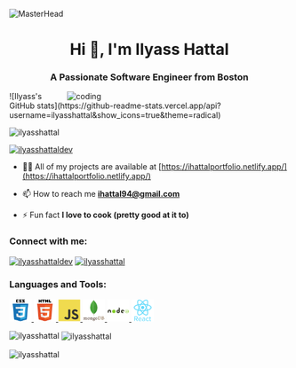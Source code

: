 ![MasterHead](https://static.vecteezy.com/system/resources/previews/000/344/684/original/programming-code-on-laptop-banner-vector-flat-illustration.jpg)
<h1 align="center">Hi 👋, I'm Ilyass Hattal</h1>
<h3 align="center">A Passionate Software Engineer from Boston</h3>
<img align= "right" alt="coding" width="400" src="https://i.pinimg.com/originals/54/e3/7d/54e37d8074ebcde1d96c77d7b2a7f310.gif">
![Ilyass's GitHub stats](https://github-readme-stats.vercel.app/api?username=ilyasshattal&show_icons=true&theme=radical)
<p align="left"> <img src="https://komarev.com/ghpvc/?username=ilyasshattal&label=Profile%20views&color=0e75b6&style=flat" alt="ilyasshattal" /> </p>

<p align="left"> <a href="https://twitter.com/ilyasshattaldev" target="blank"><img src="https://img.shields.io/twitter/follow/ilyasshattaldev?logo=twitter&style=for-the-badge" alt="ilyasshattaldev" /></a> </p>

- 👨‍💻 All of my projects are available at [https://ihattalportfolio.netlify.app/](https://ihattalportfolio.netlify.app/)

- 📫 How to reach me **ihattal94@gmail.com**

- ⚡ Fun fact **I love to cook (pretty good at it to)**

<h3 align="left">Connect with me:</h3>
<p align="left">
<a href="https://twitter.com/ilyasshattaldev" target="blank"><img align="center" src="https://raw.githubusercontent.com/rahuldkjain/github-profile-readme-generator/master/src/images/icons/Social/twitter.svg" alt="ilyasshattaldev" height="30" width="40" /></a>
<a href=https://www.linkedin.com/in/ilyass-hattal" target="blank"><img align="center" src="https://raw.githubusercontent.com/rahuldkjain/github-profile-readme-generator/master/src/images/icons/Social/linked-in-alt.svg" alt="ilyasshattal" height="30" width="40" /></a>
</p>

<h3 align="left">Languages and Tools:</h3>
<p align="left"> <a href="https://www.w3schools.com/css/" target="_blank" rel="noreferrer"> <img src="https://raw.githubusercontent.com/devicons/devicon/master/icons/css3/css3-original-wordmark.svg" alt="css3" width="40" height="40"/> </a> <a href="https://www.w3.org/html/" target="_blank" rel="noreferrer"> <img src="https://raw.githubusercontent.com/devicons/devicon/master/icons/html5/html5-original-wordmark.svg" alt="html5" width="40" height="40"/> </a> <a href="https://developer.mozilla.org/en-US/docs/Web/JavaScript" target="_blank" rel="noreferrer"> <img src="https://raw.githubusercontent.com/devicons/devicon/master/icons/javascript/javascript-original.svg" alt="javascript" width="40" height="40"/> </a> <a href="https://www.mongodb.com/" target="_blank" rel="noreferrer"> <img src="https://raw.githubusercontent.com/devicons/devicon/master/icons/mongodb/mongodb-original-wordmark.svg" alt="mongodb" width="40" height="40"/> </a> <a href="https://nodejs.org" target="_blank" rel="noreferrer"> <img src="https://raw.githubusercontent.com/devicons/devicon/master/icons/nodejs/nodejs-original-wordmark.svg" alt="nodejs" width="40" height="40"/> </a> <a href="https://reactjs.org/" target="_blank" rel="noreferrer"> <img src="https://raw.githubusercontent.com/devicons/devicon/master/icons/react/react-original-wordmark.svg" alt="react" width="40" height="40"/> </a> </p>

<p><img align="left" src="https://github-readme-stats.vercel.app/api/top-langs?username=ilyasshattal&show_icons=true&locale=en&layout=compact" alt="ilyasshattal" /></p>

<p>&nbsp;<img align="center" src="https://github-readme-stats.vercel.app/api?username=ilyasshattal&show_icons=true&locale=en" alt="ilyasshattal" /></p>

<p><img align="center" src="https://github-readme-streak-stats.herokuapp.com/?user=ilyasshattal&" alt="ilyasshattal" /></p>
